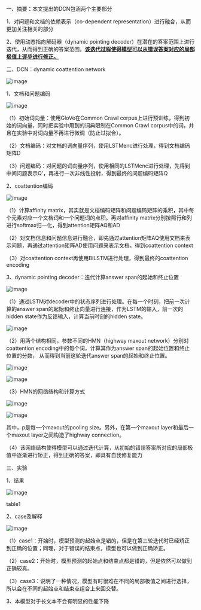 一、摘要：本文提出的DCN包涵两个主要部分

1、对问题和文档的依赖表示（co-dependent representation）进行融合，从而更加关注相关的部分

2、使用动态指向解码器（dynamic pointing decoder）在潜在的答案范围上进行迭代，从而得到正确的答案范围。<u>**该迭代过程使得模型可以从错误答案对应的局部极值上逐步进行修正。**</u>

二、DCN：dynamic coattention network

![image](https://github.com/shiyanwudi922/paper_summary/blob/master/picture/DynamicCoattentionNetworksForQuestionAnswering/figure1.png)

1、文档和问题编码

![image](https://github.com/shiyanwudi922/paper_summary/blob/master/picture/DynamicCoattentionNetworksForQuestionAnswering/doc_que_enc.jpg)

（1）初始词向量：使用GloVe在Common Crawl corpus上进行预训练，得到初始的词向量，同时把实验中用到的词典限制在Common Crawl corpus中的词，并且在实验中对词向量不再进行微调（防止过拟合）。

（2）文档编码：对文档的词向量序列，使用LSTMenc进行处理，得到文档编码矩阵D

（3）问题编码：对问题的词向量序列，使用相同的LSTMenc进行处理，先得到中间问题表示Q'，再进行一次非线性投射，得到最终的问题编码矩阵Q

2、coattention编码

![image](https://github.com/shiyanwudi922/paper_summary/blob/master/picture/DynamicCoattentionNetworksForQuestionAnswering/figure2.png)

（1）计算affinity matrix，其实就是文档编码矩阵和问题编码矩阵的乘积，其中每个元素对应一个文档词和一个问题词的点积。再对affinity matrix分别按照行和列进行softmax归一化，得到attention矩阵AQ和AD

（2）对文档信息和问题信息进行融合，即先通过attention矩阵AQ使用文档来表示问题，再通过attention矩阵AD使用问题来表示文档，得到coattention context

（3）对coattention context再使用BiLSTM进行处理，得到最终的coattention encoding

3、dynamic pointing decoder：迭代计算answer span的起始和终止位置

![image](https://github.com/shiyanwudi922/paper_summary/blob/master/picture/DynamicCoattentionNetworksForQuestionAnswering/figure3.png)

（1）通过LSTM对decoder中的状态序列进行处理。在每一个时刻，把前一次计算的answer span的起始和终止向量进行连接，作为LSTM的输入，前一次的hidden state作为反馈输入，计算当前时刻的hidden state。

![image](https://github.com/shiyanwudi922/paper_summary/blob/master/picture/DynamicCoattentionNetworksForQuestionAnswering/equation5.png)

（2）用两个结构相同，参数不同的HMN（highway maxout network）分别对coattention encoding中的每个词，计算其作为answer span的起始位置和终止位置的分数， 从而得到当前这轮迭代answer span的起始和终止位置。

![image](https://github.com/shiyanwudi922/paper_summary/blob/master/picture/DynamicCoattentionNetworksForQuestionAnswering/equation8.png)

![image](https://github.com/shiyanwudi922/paper_summary/blob/master/picture/DynamicCoattentionNetworksForQuestionAnswering/equation6-7.png)

（3）HMN的网络结构和计算方式

![image](https://github.com/shiyanwudi922/paper_summary/blob/master/picture/DynamicCoattentionNetworksForQuestionAnswering/figure4.png)

![image](https://github.com/shiyanwudi922/paper_summary/blob/master/picture/DynamicCoattentionNetworksForQuestionAnswering/equation9-12.jpg)

其中，p是每一个maxout的pooling size。另外，在第一个maxout layer和最后一个maxout layer之间构造了highway connection。

（4）该网络结构使得模型可以通过迭代计算，从初始的错误答案所对应的局部极值中逐渐进行矫正，得到正确的答案，即具有自我修复能力

三、实验

1、结果

![image](https://github.com/shiyanwudi922/paper_summary/blob/master/picture/DynamicCoattentionNetworksForQuestionAnswering/table1.png)

table1

2、case及解释

![image](https://github.com/shiyanwudi922/paper_summary/blob/master/picture/DynamicCoattentionNetworksForQuestionAnswering/figure5.png)

（1）case1：开始时，模型预测的起始点是错的，但是在第三轮迭代时已经矫正到正确的位置；同理，对于错误的结束点，模型也可以做到正确矫正。

（2）case2：开始时，模型预测的起始点和结束点都是错的，但是依然可以做到正确较真。

（3）case3：说明了一种情况，模型有时很难在不同的局部极值之间进行选择，所以会在不同的起始点和结束点组合上来回交替。

3、本模型对于长文本不会有明显的性能下降